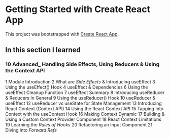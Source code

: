 # Getting Started with Create React App

This project was bootstrapped with [Create React App](https://github.com/facebook/create-react-app).

## In this section I learned
### 10 Advanced_ Handling Side Effects, Using Reducers & Using the Context API
1 Module Introduction
2 What are _Side Effects_ & Introducing useEffect
3 Using the useEffect() Hook
4 useEffect & Dependencies
6 Using the useEffect Cleanup Function
7 useEffect Summary
8 Introducing useReducer & Reducers In General
9 Using the useReducer() Hook
10 useReducer & useEffect
12 useReducer vs useState for State Management
13 Introducing React Context (Context API)
14 Using the React Context API
15 Tapping Into Context with the useContext Hook
16 Making Context Dynamic
17 Building & Using a Custom Context Provider Component
18 React Context Limitations
19 Learning the _Rules of Hooks_
20 Refactoring an Input Component
21 Diving into _Forward Refs_
